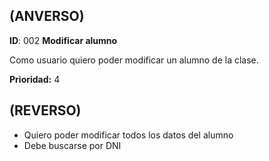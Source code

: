 ## (ANVERSO)

**ID**: 002 **Modificar alumno**

Como usuario quiero poder modificar un alumno de la clase.

**Prioridad:** 4

## (REVERSO)

* Quiero poder modificar todos los datos del alumno
* Debe buscarse por DNI
